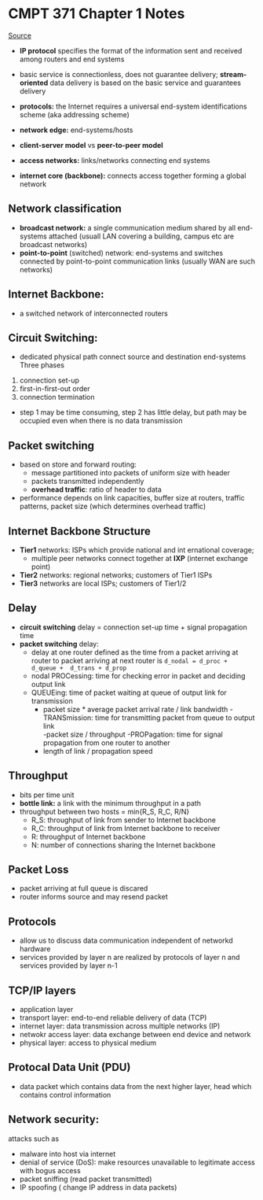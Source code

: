 # CMPT 371 Chapter 1 Notes

[Source](https://www.cs.sfu.ca/CourseCentral/371/qgu/)

- **IP protocol** specifies the format of the information sent and received 
among routers and end systems

- basic service is connectionless, does not guarantee delivery; **stream-oriented** data delivery is based on the basic service and 
guarantees delivery

- **protocols:**  the Internet requires a universal end-system 
identifications scheme (aka addressing scheme)

- **network edge:** end-systems/hosts
- **client-server model** vs **peer-to-peer model**
- **access networks:** links/networks connecting end systems
- **internet core (backbone):** connects access together forming a global 
network

## Network classification
- **broadcast network:** a single communication medium shared by all 
end-systems attached (usuall LAN covering a building, campus etc are broadcast 
networks)
- **point-to-point** (switched) network: end-systems and switches connected 
by point-to-point communication links (usually WAN are such networks)

## Internet Backbone:
- a switched network of interconnected routers

## Circuit Switching:
- dedicated physical path connect source and destination end-systems
Three phases
1. connection set-up
2. first-in-first-out order
3. connection termination
- step 1 may be time consuming, step 2 has little delay, but path may be 
occupied even when there is no data transmission

## Packet switching
- based on store and forward routing:
	- message partitioned into packets of uniform size with header
	- packets transmitted independently
	- **overhead traffic**: ratio of header to data
- performance depends on link capacities, buffer size at routers, traffic 
patterns, packet size (which determines overhead traffic)

## Internet Backbone Structure
- **Tier1** networks: ISPs which provide national and int
ernational coverage; 
	- multiple peer networks connect together at **IXP** (internet 
exchange point)
- **Tier2** networks: regional networks; customers of Tier1 ISPs
- **Tier3** networks are local ISPs; customers of Tier1/2

## Delay
- **circuit switching** delay = connection set-up time + signal 
propagation time
- **packet switching** delay:
	- delay at one router defined as the time from a packet arriving at 
router to packet arriving at next router is
` d_nodal = d_proc + d_queue + 
d_trans + d_prop `
	- nodal PROCessing: time for checking error in packet and deciding output link
	- QUEUEing: time of packet waiting at queue of output link for 
transmission
		- packet size * average packet arrival rate / link bandwidth
	-TRANSmission: time for transmitting packet from queue to output link	
		-packet size / throughput
	-PROPagation: time for signal propagation from one router to another
		- length of link / propagation speed

## Throughput
- bits per time unit
- **bottle link:** a link with the minimum throughput in a path
- throughput between two hosts = min{R_S, R_C, R/N}
	- R_S: throughput of link from sender to Internet backbone
	- R_C: throughput of link from Internet backbone to receiver
	- R: throughput of Internet backbone
	- N: number of connections sharing the Internet backbone

## Packet Loss
- packet arriving at full queue is discared
- router informs source and may resend packet

## Protocols
- allow us to discuss data communication independent of networkd hardware
- services provided by layer n are realized by protocols of layer n and 
services provided by layer n-1

## TCP/IP layers
- application layer
- transport layer: end-to-end reliable delivery of data (TCP)
- internet layer: data transmission across multiple networks (IP)
- netwokr access layer: data exchange between end device and network
- physical layer: access to physical medium

## Protocal Data Unit (PDU)
- data packet which contains data from the next higher layer, head which 
contains control information

## Network security:
attacks such as 
- malware into host via internet
- denial of service (DoS): make resources unavailable to legitimate 
access with bogus access
- packet sniffing (read packet transmitted)
- IP spoofing ( change IP address in data packets)
